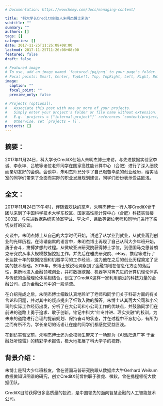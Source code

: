 ```yaml
---
# Documentation: https://wowchemy.com/docs/managing-content/

title: "科大学长CreditX创始人朱明杰博士来访"
subtitle: ""
summary: ""
authors: []
tags: []
categories: []
date: 2017-11-25T11:26:08+08:00
lastmod: 2017-11-25T11:26:08+08:00
featured: false
draft: false

# Featured image
# To use, add an image named `featured.jpg/png` to your page's folder.
# Focal points: Smart, Center, TopLeft, Top, TopRight, Left, Right, BottomLeft, Bottom, BottomRight.
image:
  caption: ""
  focal_point: ""
  preview_only: false

# Projects (optional).
#   Associate this post with one or more of your projects.
#   Simply enter your project's folder or file name without extension.
#   E.g. `projects = ["internal-project"]` references `content/project/deep-learning/index.md`.
#   Otherwise, set `projects = []`.
projects: []
---
```

## 摘要：

2017年11月24日，科大学长CreditX创始人朱明杰博士来访，与先进数据实验室李诚、李永坤、吕敏等诸位老师同学在国家高性能计算中心（合肥）进行了深入细致而亲切友好的会谈。会谈中，朱明杰师兄分享了自己艰苦卓绝的创业经历，给实验室的同学们带来了全面而实际的职业发展规划建议，同学们纷纷表示受益匪浅。


## 全文：

2017年11月24日下午4时，伴随着欢快的掌声，朱明杰博士一行人等CreditX骨干团队来到了中国科学技术大学东校区、国家高性能计算中心（合肥）科技实验楼300室，与先进数据系统实验室李诚、李永坤、吕敏等诸位老师和同学们进行了亲切友好的交谈。

交谈中，朱明杰博士从自己的大学时代开始，讲述了从学业到就业，从就业再到创业的光辉历程。在诙谐幽默的语言中，朱明杰博士再现了自己从科大少年班开始，勇于奋斗，拼搏梦想的过程。从微软亚洲研究院获得博士学位，到德国马克思普朗克研究院从事大规模数据挖掘工作，并先后在雅虎研究院、eBay、携程等进行了长达数十年的数据挖掘和机器学习的工作经验，这为他在之后的创业历程奠定了坚实的技术基础。2015年，朱博士敏锐地洞察到了金融领域在信息化方面的落后性，果断地进入金融领域创业，并将数据挖掘、机器学习等先进的计算机理论体系与传统的金融理论体系相结合，创立了CreditX这样一家利用前沿的科技力量的金融公司，成为金融公司中的一股清流。

在介绍完成之后，朱明杰博士细致认真地聆听了老师和同学们关于科研方面的有关言论和问题，并对其中的疑点提出了细致入微的解答。朱博士从其再大公司和小公司的实际工作经历出发，分析了在大公司和小公司工作的优缺点，并鼓励同学们在前进的道路上勇于追求、敢于创新，铭记中科大“红专并进、理实交融”的校训，为未来的道路进行合理的提前规划、保持奋斗的状态，并在过程中不忘初心，有所为之而有所不为。学长亲切的话语让在座的同学们都感觉受益匪浅。

在到访实验室前，朱明杰博士还为全校师生带来了一场题为《AI浩茫连广宇 于金融处听惊雷》的精彩学术报告，极大地拓展了科大学子的视野。

## 背景介绍：

朱博士是科大少年班校友，曾在德国马普研究院跟从数据库大牛Gerhard Weikum教授做知识图谱的研究，创立CreditX前曾供职于雅虎、微软，曾在携程领衔大数据团队。

CreditX目前获得很多高质量的投资，是中国领先的面向智慧金融的人工智能技术公司。